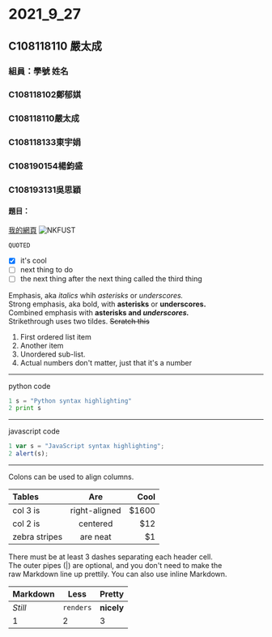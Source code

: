 # 2021_9_27

## C108118110 嚴太成

### 組員：學號 姓名
### C108118102鄭郁娸
### C108118110嚴太成
### C108118133東宇娟
### C108190154楊鈞盛
### C108193131吳思穎

#### 題目：
[我的網頁](https://www.nkust.edu.tw/)
![NKFUST](https://www.nkust.edu.tw/var/file/0/1000/img/513/182513897.png)

`QUOTED`

- [x] it's cool
- [ ] next thing to do 
- [ ] the next thing after the next thing called the third thing

Emphasis, aka <i>italics</i> whih <i>asterisks</i> or <i>underscores.</i>  
Strong emphasis, aka bold, with <b>asterisks</b> or <b>underscores.</b>  
Combined emphasis with <b>asterisks and <i>underscores.</i></b>  
Strikethrough uses two tildes. ~~Scratch this~~

1. First ordered list item  
2. Another item  
  3. Unordered sub-list.
3. Actual numbers don't matter, just that it's a number 

---
python code
```python =
1 s = "Python syntax highlighting"
2 print s
```
---
javascript code
```javascript =
1 var s = "JavaScript syntax highlighting";
2 alert(s);
```
---
Colons can be used to align columns.

| Tables | Are | Cool |
|:---------|:---------:|----------:|
|col 3 is|right-aligned|$1600|
|col 2 is| centered| $12|
|zebra stripes| are neat| $1|

There must be at least 3 dashes separating each header cell.<br> The outer pipes (|) are optional, and you don't need to make the<br> raw Markdown line up prettily. You can also use inline Markdown.

Markdown|Less|Pretty
---|---|---
*Still*|`renders`|**nicely**
1|2|3
